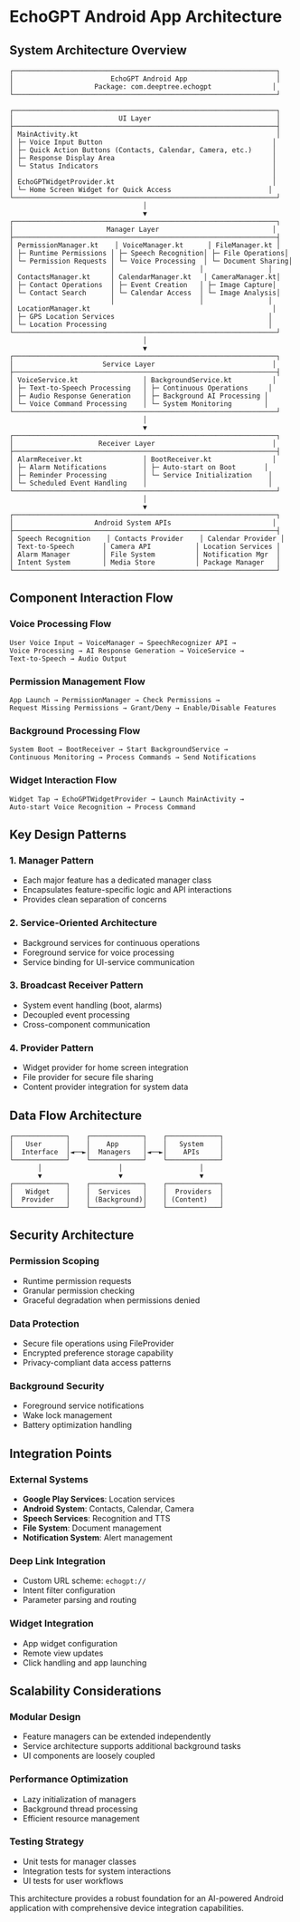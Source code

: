 # EchoGPT Android App Architecture

## System Architecture Overview

```
┌─────────────────────────────────────────────────────────────────┐
│                        EchoGPT Android App                      │
│                    Package: com.deeptree.echogpt               │
└─────────────────────────────────────────────────────────────────┘

┌─────────────────────────────────────────────────────────────────┐
│                          UI Layer                               │
├─────────────────────────────────────────────────────────────────┤
│ MainActivity.kt                                                 │
│ ├─ Voice Input Button                                          │
│ ├─ Quick Action Buttons (Contacts, Calendar, Camera, etc.)     │
│ ├─ Response Display Area                                       │
│ └─ Status Indicators                                           │
│                                                                │
│ EchoGPTWidgetProvider.kt                                       │
│ └─ Home Screen Widget for Quick Access                        │
└─────────────────────────────────────────────────────────────────┘
                                 │
                                 ▼
┌─────────────────────────────────────────────────────────────────┐
│                       Manager Layer                            │
├─────────────────────────────────────────────────────────────────┤
│ PermissionManager.kt    │ VoiceManager.kt      │ FileManager.kt │
│ ├─ Runtime Permissions │ ├─ Speech Recognition│ ├─ File Operations│
│ └─ Permission Requests │ └─ Voice Processing  │ └─ Document Sharing│
│                        │                     │                │
│ ContactsManager.kt     │ CalendarManager.kt   │ CameraManager.kt│
│ ├─ Contact Operations  │ ├─ Event Creation   │ ├─ Image Capture│
│ └─ Contact Search      │ └─ Calendar Access  │ └─ Image Analysis│
│                        │                     │                │
│ LocationManager.kt                                             │
│ ├─ GPS Location Services                                      │
│ └─ Location Processing                                        │
└─────────────────────────────────────────────────────────────────┘
                                 │
                                 ▼
┌─────────────────────────────────────────────────────────────────┐
│                      Service Layer                             │
├─────────────────────────────────────────────────────────────────┤
│ VoiceService.kt                │ BackgroundService.kt          │
│ ├─ Text-to-Speech Processing   │ ├─ Continuous Operations     │
│ ├─ Audio Response Generation   │ ├─ Background AI Processing │
│ └─ Voice Command Processing    │ └─ System Monitoring        │
└─────────────────────────────────────────────────────────────────┘
                                 │
                                 ▼
┌─────────────────────────────────────────────────────────────────┐
│                     Receiver Layer                             │
├─────────────────────────────────────────────────────────────────┤
│ AlarmReceiver.kt               │ BootReceiver.kt               │
│ ├─ Alarm Notifications         │ ├─ Auto-start on Boot       │
│ ├─ Reminder Processing         │ └─ Service Initialization    │
│ └─ Scheduled Event Handling    │                              │
└─────────────────────────────────────────────────────────────────┘
                                 │
                                 ▼
┌─────────────────────────────────────────────────────────────────┐
│                    Android System APIs                         │
├─────────────────────────────────────────────────────────────────┤
│ Speech Recognition    │ Contacts Provider    │ Calendar Provider │
│ Text-to-Speech       │ Camera API           │ Location Services │
│ Alarm Manager        │ File System          │ Notification Mgr  │
│ Intent System        │ Media Store          │ Package Manager   │
└─────────────────────────────────────────────────────────────────┘
```

## Component Interaction Flow

### Voice Processing Flow
```
User Voice Input → VoiceManager → SpeechRecognizer API → 
Voice Processing → AI Response Generation → VoiceService → 
Text-to-Speech → Audio Output
```

### Permission Management Flow
```
App Launch → PermissionManager → Check Permissions → 
Request Missing Permissions → Grant/Deny → Enable/Disable Features
```

### Background Processing Flow
```
System Boot → BootReceiver → Start BackgroundService → 
Continuous Monitoring → Process Commands → Send Notifications
```

### Widget Interaction Flow
```
Widget Tap → EchoGPTWidgetProvider → Launch MainActivity → 
Auto-start Voice Recognition → Process Command
```

## Key Design Patterns

### 1. Manager Pattern
- Each major feature has a dedicated manager class
- Encapsulates feature-specific logic and API interactions
- Provides clean separation of concerns

### 2. Service-Oriented Architecture
- Background services for continuous operations
- Foreground service for voice processing
- Service binding for UI-service communication

### 3. Broadcast Receiver Pattern
- System event handling (boot, alarms)
- Decoupled event processing
- Cross-component communication

### 4. Provider Pattern
- Widget provider for home screen integration
- File provider for secure file sharing
- Content provider integration for system data

## Data Flow Architecture

```
┌─────────────┐    ┌─────────────┐    ┌─────────────┐
│   User      │    │    App      │    │   System    │
│  Interface  │◄──►│  Managers   │◄──►│    APIs     │
└─────────────┘    └─────────────┘    └─────────────┘
       │                   │                   │
       ▼                   ▼                   ▼
┌─────────────┐    ┌─────────────┐    ┌─────────────┐
│   Widget    │    │  Services   │    │  Providers  │
│  Provider   │    │ (Background)│    │ (Content)   │
└─────────────┘    └─────────────┘    └─────────────┘
```

## Security Architecture

### Permission Scoping
- Runtime permission requests
- Granular permission checking
- Graceful degradation when permissions denied

### Data Protection
- Secure file operations using FileProvider
- Encrypted preference storage capability
- Privacy-compliant data access patterns

### Background Security
- Foreground service notifications
- Wake lock management
- Battery optimization handling

## Integration Points

### External Systems
- **Google Play Services**: Location services
- **Android System**: Contacts, Calendar, Camera
- **Speech Services**: Recognition and TTS
- **File System**: Document management
- **Notification System**: Alert management

### Deep Link Integration
- Custom URL scheme: `echogpt://`
- Intent filter configuration
- Parameter parsing and routing

### Widget Integration
- App widget configuration
- Remote view updates
- Click handling and app launching

## Scalability Considerations

### Modular Design
- Feature managers can be extended independently
- Service architecture supports additional background tasks
- UI components are loosely coupled

### Performance Optimization
- Lazy initialization of managers
- Background thread processing
- Efficient resource management

### Testing Strategy
- Unit tests for manager classes
- Integration tests for system interactions
- UI tests for user workflows

This architecture provides a robust foundation for an AI-powered Android application with comprehensive device integration capabilities.